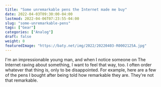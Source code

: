 ```yaml
---
title: "Some unremarkable pens the Internet made me buy"
date: 2022-04-03T09:30:00-04:00
lastmod: 2022-04-06T07:23:55-04:00
slug: "some-unremarkable-pens"
tags: ["Gear"]
categories: ["Analog"]
draft: false
weight: 0
featuredImage: "https://baty.net/img/2022/20220403-R0002125A.jpg"
---
```


I'm an impressionable young man, and when I notice someone on The Internet raving about something, I want to feel that way, too. I often order whatever that thing is, only to be disappointed. For example, here are a few of the pens I bought after being told how remarkable they are. They're not that remarkable.

[//]: # "Exported with love from a post written in Org mode"
[//]: # "- https://github.com/kaushalmodi/ox-hugo"
